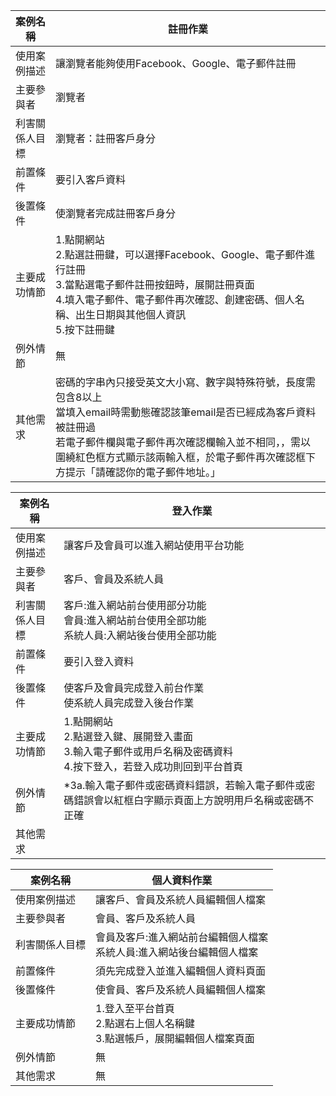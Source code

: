|案例名稱|註冊作業|
|-------|-----------|
|使用案例描述|讓瀏覽者能夠使⽤Facebook、Google、電⼦郵件註冊
|主要參與者|瀏覽者
|利害關係人目標|瀏覽者：註冊客戶身分
|前置條件|要引入客戶資料
|後置條件|使瀏覽者完成註冊客戶身分
|主要成功情節|1.點開網站<br>2.點選註冊鍵，可以選擇Facebook、Google、電⼦郵件進行註冊<br>3.當點選電子郵件註冊按鈕時，展開註冊頁面<br>4.填入電子郵件、電子郵件再次確認、創建密碼、個人名稱、出生日期與其他個人資訊<br>5.按下註冊鍵
|例外情節|無
|其他需求|密碼的字串內只接受英文⼤⼩寫、數字與特殊符號，⻑度需包含8以上<br>當填入email時需動態確認該筆email是否已經成為客戶資料被註冊過<br>若電子郵件欄與電子郵件再次確認欄輸入並不相同，，需以圍繞紅色框⽅式顯⽰該兩輸入框，於電子郵件再次確認框下方提示「請確認你的電子郵件地址。」

|案例名稱|登入作業|
|-------|-----------|
|使用案例描述|讓客戶及會員可以進入網站使用平台功能
|主要參與者|客戶、會員及系統人員
|利害關係人目標|客戶:進入網站前台使用部分功能<br>會員:進入網站前台使用全部功能<br>系統人員:入網站後台使用全部功能
|前置條件|要引入登入資料
|後置條件|使客戶及會員完成登入前台作業<br>使系統人員完成登入後台作業
|主要成功情節|1.點開網站<br>2.點選登入鍵、展開登入畫面<br>3.輸入電子郵件或用戶名稱及密碼資料<br>4.按下登入，若登入成功則回到平台首頁
|例外情節|*3a.輸入電子郵件或密碼資料錯誤，若輸入電子郵件或密碼錯誤會以紅框白字顯示頁面上方說明用戶名稱或密碼不正確
|其他需求|

|案例名稱|個人資料作業|
|-------|-----------|
|使用案例描述|讓客戶、會員及系統人員編輯個人檔案
|主要參與者|會員、客戶及系統人員
|利害關係人目標|會員及客戶:進入網站前台編輯個人檔案<br>系統人員:進入網站後台編輯個人檔案
|前置條件|須先完成登入並進入編輯個人資料頁面
|後置條件|使會員、客戶及系統人員編輯個人檔案
|主要成功情節|1.登入至平台首頁<br>2.點選右上個人名稱鍵<br>3.點選帳戶，展開編輯個人檔案頁面
|例外情節|無
|其他需求|無